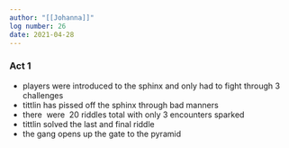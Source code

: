 ```yaml
---
author: "[[Johanna]]"
log number: 26
date: 2021-04-28
---
```

### Act 1

- players were introduced to the sphinx and only had to fight through 3 challenges
- tittlin has pissed off the sphinx through bad manners
- there  were  20 riddles total with only 3 encounters sparked
- tittlin solved the last and final riddle
- the gang opens up the gate to the pyramid